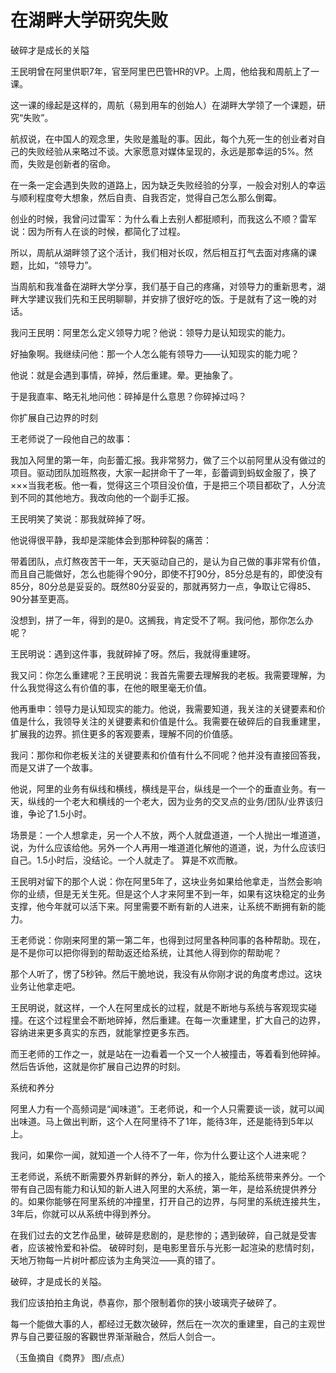 # 在湖畔大学研究失败

破碎才是成长的关隘 

王民明曾在阿里供职7年，官至阿里巴巴管HR的VP。上周，他给我和周航上了一课。 

这一课的缘起是这样的，周航（易到用车的创始人）在湖畔大学领了一个课题，研究“失败”。 

航叔说，在中国人的观念里，失败是羞耻的事。因此，每个九死一生的创业者对自己的失败经验从来略过不谈。大家愿意对媒体呈现的，永远是那幸运的5%。然而，失败是创新者的宿命。 

在一条一定会遇到失败的道路上，因为缺乏失败经验的分享，一般会对别人的幸运与顺利程度夸大想象，然后自责、自我否定，觉得自己怎么那么倒霉。 

创业的时候，我曾问过雷军：为什么看上去别人都挺顺利，而我这么不顺？雷军说：因为所有人在谈的时候，都简化了过程。 

所以，周航从湖畔领了这个活计，我们相对长叹，然后相互打气去面对疼痛的课题，比如，“领导力”。 

当周航和我准备在湖畔大学分享，我们基于自己的疼痛，对领导力的重新思考，湖畔大学建议我们先和王民明聊聊，并安排了很好吃的饭。于是就有了这一晚的对话。 

我问王民明：阿里怎么定义领导力呢？他说：领导力是认知现实的能力。 

好抽象啊。我继续问他：那一个人怎么能有领导力——认知现实的能力呢？ 

他说：就是会遇到事情，碎掉，然后重建。晕。更抽象了。 

于是我直率、略无礼地问他：碎掉是什么意思？你碎掉过吗？ 

你扩展自己边界的时刻 

王老师说了一段他自己的故事： 

我加入阿里的第一年，向彭蕾汇报。我非常努力，做了三个以前阿里从没有做过的项目。驱动团队加班熬夜，大家一起拼命干了一年，彭蕾调到蚂蚁金服了，换了×××当我老板。他一看，觉得这三个项目没价值，于是把三个项目都砍了，人分流到不同的其他地方。我改向他的一个副手汇报。 

王民明笑了笑说：那我就碎掉了呀。 

他说得很平静，我却是深能体会到那种碎裂的痛苦： 

带着团队，点灯熬夜苦干一年，天天驱动自己的，是认为自己做的事非常有价值，而且自己能做好，怎么也能得个90分，即使不打90分，85分总是有的，即使没有85分，80分总是妥妥的。既然80分妥妥的，那就再努力一点，争取让它得85、90分甚至更高。 

没想到，拼了一年，得到的是0。这搁我，肯定受不了啊。我问他，那你怎么办呢？ 

王民明说：遇到这件事，我就碎掉了呀。然后，我就得重建呀。 

我又问：你怎么重建呢？王民明说：我首先需要去理解我的老板。我需要理解，为什么我觉得这么有价值的事，在他的眼里毫无价值。 

他再重申：领导力是认知现实的能力。他说，我需要知道，我关注的关键要素和价值是什么，我领导关注的关键要素和价值是什么。我需要在破碎后的自我重建里，扩展我的边界。抓住更多的客观要素，理解不同的价值感。 

我问：那你和你老板关注的关键要素和价值有什么不同呢？他并没有直接回答我，而是又讲了一个故事。 

他说，阿里的业务有纵线和横线，横线是平台，纵线是一个一个的垂直业务。有一天，纵线的一个老大和横线的一个老大，因为业务的交叉点的业务/团队/业界该归谁，争论了1.5小时。 

场景是：一个人想拿走，另一个人不放，两个人就盘道道，一个人抛出一堆道道，说，为什么应该给他。另外一个人再用一堆道道化解他的道道，说，为什么应该归自己。1.5小时后，没结论。一个人就走了。 算是不欢而散。 

王民明对留下的那个人说：你在阿里5年了，这块业务如果给他拿走，当然会影响你的业绩，但是无关生死。但是这个人才来阿里不到一年，如果有这块稳定的业务支撑，他今年就可以活下来。阿里需要不断有新的人进来，让系统不断拥有新的能力。 

王老师说：你刚来阿里的第一第二年，也得到过阿里各种同事的各种帮助。现在，是不是你可以把你得到的帮助返还给系统，让其他人得到你的帮助呢？ 

那个人听了，愣了5秒钟。然后干脆地说，我没有从你刚才说的角度考虑过。这块业务让他拿走吧。 

王民明说，就这样，一个人在阿里成长的过程，就是不断地与系统与客观现实碰撞。在这个过程里会不断地碎掉，然后重建。在每一次重建里，扩大自己的边界，容纳进来更多真实的东西，就能掌控更多东西。 

而王老师的工作之一，就是站在一边看着一个又一个人被撞击，等着看到他碎掉。然后告诉他，这就是你扩展自己边界的时刻。 

系统和养分 

阿里人力有一个高频词是“闻味道”。王老师说，和一个人只需要谈一谈，就可以闻出味道。马上做出判断，这个人在阿里待不了1年，能待3年，还是能待到5年以上。 

我问，如果你一闻，就知道一个人待不了一年，你为什么要让这个人进来呢？ 

王老师说，系统不断需要外界新鲜的养分，新人的接入，能给系统带来养分。一个带有自己固有能力和认知的新人进入阿里的大系统，第一年，是给系统提供养分的。如果你能够在阿里系统的冲撞里，打开自己的边界，与阿里的系统连接共生，3年后，你就可以从系统中得到养分。 

在我们过去的文艺作品里，破碎是悲剧的，是悲惨的；遇到破碎，自己就是受害者，应该被怜爱和补偿。 破碎时刻，是电影里音乐与光影一起渲染的悲情时刻，天地万物每一片树叶都应该为主角哭泣——真的错了。 

破碎，才是成长的关隘。 

我们应该拍拍主角说，恭喜你，那个限制着你的狭小玻璃壳子破碎了。 

每一个能做大事的人，都经过无数次破碎，然后在一次次的重建里，自己的主观世界与自己要征服的客觀世界渐渐融合，然后人剑合一。 

（玉鱼摘自《商界》 图/点点）